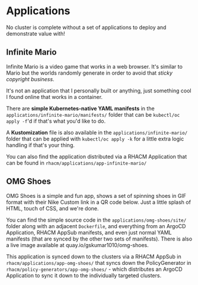 # Applications

No cluster is complete without a set of applications to deploy and demonstrate value with!

## Infinite Mario

Infinite Mario is a video game that works in a web browser.  It's similar to Mario but the worlds randomly generate in order to avoid that *sticky copyright business*.

It's not an application that I personally built or anything, just something cool I found online that works in a container.

There are **simple Kubernetes-native YAML manifests** in the `applications/infinite-mario/manifests/` folder that can be `kubectl/oc apply -f`'d if that's what you'd like to do.

A **Kustomization** file is also available in the `applications/infinite-mario/` folder that can be applied with `kubectl/oc apply -k` for a little extra logic handling if that's your thing.

You can also find the application distributed via a RHACM Application that can be found in `rhacm/applications/app-infinite-mario/`

## OMG Shoes

OMG Shoes is a simple and fun app, shows a set of spinning shoes in GIF format with their Nike Custom link in a QR code below.  Just a little splash of HTML, touch of CSS, and we're done.

You can find the simple source code in the `applications/omg-shoes/site/` folder along with an adjacent `Dockerfile`, and everything from an ArgoCD Application, RHACM AppSub manifests, and even just normal YAML manifests (that are synced by the other two sets of manifests).  There is also a live image available at quay.io/gskumar1010/omg-shoes.

This application is synced down to the clusters via a RHACM AppSub in `rhacm/applications/app-omg-shoes/` that syncs down the PolicyGenerator in `rhacm/policy-generators/app-omg-shoes/` - which distributes an ArgoCD Application to sync it down to the individually targeted clusters.